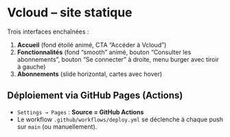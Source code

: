# Vcloud – site statique

Trois interfaces enchaînées :
1. **Accueil** (fond étoilé animé, CTA “Accéder à Vcloud”)
2. **Fonctionnalités** (fond “smooth” animé, bouton “Consulter les abonnements”, bouton “Se connecter” à droite, menu burger avec tiroir à gauche)
3. **Abonnements** (slide horizontal, cartes avec hover)

## Déploiement via GitHub Pages (Actions)

- `Settings → Pages` : **Source = GitHub Actions**
- Le workflow `.github/workflows/deploy.yml` se déclenche à chaque push sur `main` (ou manuellement).

